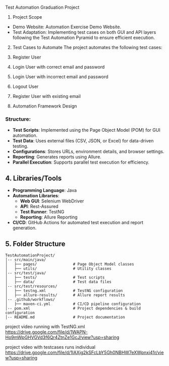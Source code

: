  Test Automation Graduation Project

 1. Project Scope
- Demo Website: Automation Exercise Demo Website.
- Test Adaptation: Implementing test cases on both GUI and API layers following the Test Automation Pyramid to ensure efficient execution.

 2. Test Cases to Automate
The project automates the following test cases:
1. Register User
2. Login User with correct email and password
3. Login User with incorrect email and password
4. Logout User
5. Register User with existing email

 3. Automation Framework Design
### **Structure:**
- **Test Scripts**: Implemented using the Page Object Model (POM) for GUI automation.
- **Test Data**: Uses external files (CSV, JSON, or Excel) for data-driven testing.
- **Configurations**: Stores URLs, environment details, and browser settings.
- **Reporting**: Generates reports using Allure.
- **Parallel Execution**: Supports parallel test execution for efficiency.

## 4. Libraries/Tools
- **Programming Language**: Java
- **Automation Libraries**:
    - **Web GUI**: Selenium WebDriver
    - **API**: Rest-Assured
    - **Test Runner**: TestNG
    - **Reporting**: Allure Reporting
- **CI/CD**: GitHub Actions for automated test execution and report generation.

## 5. Folder Structure
```
TestAutomationProject/
│-- src/main/java/
│   ├── pages/                # Page Object Model classes
│   ├── utils/                # Utility classes
│-- src/test/java/
│   ├── tests/                # Test scripts
│   ├── data/                 # Test data files
│-- src/test/resources/
│   ├── testng.xml            # TestNG configuration
│   ├── allure-results/       # Allure report results
│-- .github/workflows/
│   ├── maven-ci.yml          # CI/CD pipeline configuration
│-- pom.xml                   # Project dependencies & build configuration
│-- README.md                 # Project documentation
```

project video running with TestNG.xml
https://drive.google.com/file/d/1WAPN-Ho9mWpGHVGVd3f6Qr4ZtnZe1GcJ/view?usp=sharing

project video with testcases runs individual
https://drive.google.com/file/d/1IAXjg2kSFcLbY5Gh0NBHW7eXWpnxi41r/view?usp=sharing